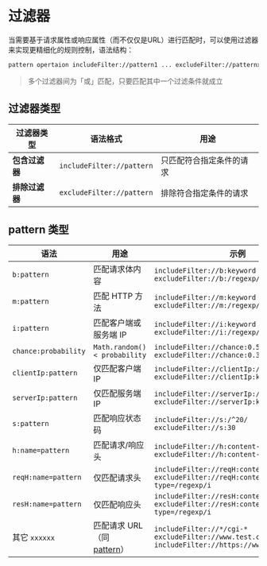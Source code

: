 # 过滤器

当需要基于请求属性或响应属性（而不仅仅是URL）进行匹配时，可以使用过滤器来实现更精细化的规则控制，语法结构：

``` txt
pattern opertaion includeFilter://pattern1 ... excludeFilter://patternx ...
```
> 多个过滤器间为「或」匹配，只要匹配其中一个过滤条件就成立

## 过滤器类型

| 过滤器类型     | 语法格式                  | 用途                     |
| -------------- | ------------------------- | ------------------------ |
| **包含过滤器** | `includeFilter://pattern` | 只匹配符合指定条件的请求 |
| **排除过滤器** | `excludeFilter://pattern` | 排除符合指定条件的请求   |

## pattern 类型



| 语法                | 用途                  | 示例                          |
| ------------------- | --------------------- | ----------------------------- |
| `b:pattern`         | 匹配请求体内容        | `includeFilter://b:keyword` `excludeFilter://b:/regexp/[i]` |
| `m:pattern`         | 匹配 HTTP 方法        | `includeFilter://m:keyword` `excludeFilter://m:/regexp/[i]` |
| `i:pattern`         | 匹配客户端或服务端 IP | `includeFilter://i:keyword` `excludeFilter://i:/regexp/[i]` |
| `chance:probability`| `Math.random() < probability` | `includeFilter://chance:0.5` `excludeFilter://chance:0.3` |
| `clientIp:pattern`  | 仅匹配客户端 IP       | `includeFilter://clientIp:/regexp/[i]`  `excludeFilter://clientIp:keyword` |
| `serverIp:pattern`  | 仅匹配服务端 IP       | `includeFilter://serverIp:/regexp/[i]`  `excludeFilter://serverIp:keyword` |
| `s:pattern`         | 匹配响应状态码        | `includeFilter://s:/^20/`  `excludeFilter://s:30` |
| `h:name=pattern`    | 匹配请求/响应头       | `includeFilter://h:content-type=json`  `excludeFilter://h:content-type=/regexp/i` |
| `reqH:name=pattern` | 仅匹配请求头          | `includeFilter://reqH:content-type=json`  `excludeFilter://reqH:content-type=/regexp/i` |
| `resH:name=pattern` | 仅匹配响应头          | `includeFilter://resH:content-type=json`  `excludeFilter://resH:content-type=/regexp/i` |
|  其它 `xxxxxx`     | 匹配请求 URL（同 [pattern](./pattern)） | `includeFilter://*/cgi-*` `excludeFilter://www.test.com` `includeFilter://https://www.test.com/path` |



